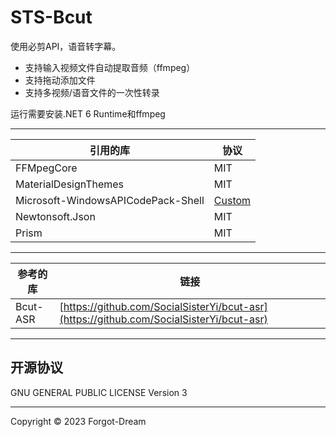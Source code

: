 ﻿# STS-Bcut

使用必剪API，语音转字幕。

- 支持输入视频文件自动提取音频（ffmpeg）
- 支持拖动添加文件
- 支持多视频/语音文件的一次性转录

运行需要安装.NET 6 Runtime和ffmpeg

---

|引用的库|协议|
|---|---|
|FFMpegCore|MIT|
|MaterialDesignThemes|MIT|
|Microsoft-WindowsAPICodePack-Shell|[Custom](https://github.com/contre/Windows-API-Code-Pack-1.1/LICENSE)|
|Newtonsoft.Json|MIT|
|Prism|MIT|

---

|参考的库|链接|
|---|---|
|Bcut-ASR|[https://github.com/SocialSisterYi/bcut-asr](https://github.com/SocialSisterYi/bcut-asr)|

---

## 开源协议

GNU GENERAL PUBLIC LICENSE Version 3

---

Copyright © 2023 Forgot-Dream